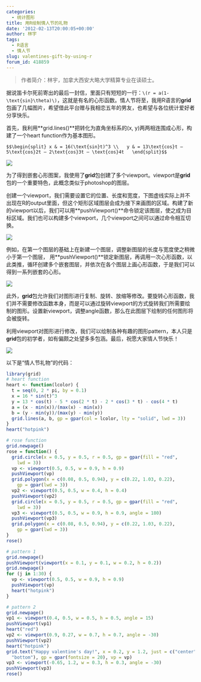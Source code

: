 ```yaml
---
categories:
  - 统计图形
title: 用R绘制情人节的礼物
date: '2012-02-13T20:00:05+00:00'
author: 林宇
tags:
  - R语言
  - 情人节
slug: valentines-gift-by-using-r
forum_id: 418859
---
```


> 作者简介：林宇，加拿大西安大略大学精算专业在读硕士。

据说笛卡尔死前寄出的最后一封信，里面只有短短的一行：`\(r = a(1- \text{sin}\theta)\)`，这就是有名的心形函数。情人节将至，我用R语言的**grid**包画了几幅图片，希望借此平台赠与我相恋五年的男友，也希望与各位统计爱好者分享快乐。<!--more-->

首先，我利用**grid.lines()**把转化为直角坐标系的(x, y)两两相连围成心形，构建了一个heart function作为基本图形。

`$$\begin{split}
x & = 16(\text{sin}t)^3 \\  
y & = 13\text{cos}t – 5\text{cos}2t – 2\text{cos}3t – \text{cos}4t  
\end{split}$$`

![](https://uploads.cosx.org/2012/02/heart.png)

为了得到嵌套心形图案，我使用了**grid**包创建了多个viewport。viewport是**grid**包的一个重要特色，此概念类似于photoshop的图层。

创建一个viewport，我们需要设置它的位置、长度和宽度，下图虚线实际上并不出现在R的output里面，但这个矩形区域图层会成为接下来画图的区域。构建了新的viewport以后，我们可以用**pushViewport()**命令锁定该图层，使之成为目标区域。我们也可以构建多个viewport，几个viewport之间可以通过命令相互切换。

![](https://uploads.cosx.org/2012/02/region.png)

例如，在第一个图层的基础上在新建一个图层，调整新图层的长度与宽度使之稍微小于第一个图层， 用**pushViewport()**锁定新图层，再调用一次心形函数，以此类推，循环创建多个嵌套图层，并依次在各个图层上画心形函数，于是我们可以得到一系列嵌套的心形。

![](https://uploads.cosx.org/2012/02/manyHearts.png)

此外，**grid**包允许我们对图形进行复制、旋转、放缩等修改。要旋转心形函数，我们并不需要修改函数本身，而是可以通过旋转viewport的方式旋转我们所需要绘制的图形。设置新viewport，调整angle函数，那么在此图层下绘制的任何图形将会被旋转。

利用viewport对图形进行修改，我们可以绘制各种有趣的图形pattern，本人只是**grid**包的初学者，如有偏颇之处望多多包涵。最后，祝愿大家情人节快乐！

![](https://uploads.cosx.org/2012/02/twoHearts.png)

以下是“情人节礼物”的代码：

```r
library(grid)
# heart function
heart <- function(lcolor) {
  t = seq(0, 2 * pi, by = 0.1)
  x = 16 * sin(t)^3
  y = 13 * cos(t) - 5 * cos(2 * t) - 2 * cos(3 * t) - cos(4 * t)
  a = (x - min(x))/(max(x) - min(x))
  b = (y - min(y))/(max(y) - min(y))
  grid.lines(a, b, gp = gpar(col = lcolor, lty = "solid", lwd = 3))
}
heart("hotpink")

# rose function
grid.newpage()
rose = function() {
  grid.circle(x = 0.5, y = 0.5, r = 0.5, gp = gpar(fill = "red", 
    lwd = 3))
  vp <- viewport(0.5, 0.5, w = 0.9, h = 0.9)
  pushViewport(vp)
  grid.polygon(x = c(0.08, 0.5, 0.94), y = c(0.22, 1.03, 0.22), 
    gp = gpar(lwd = 3))
  vp2 <- viewport(0.5, 0.5, w = 0.4, h = 0.4)
  pushViewport(vp2)
  grid.circle(x = 0.5, y = 0.5, r = 0.5, gp = gpar(fill = "red", 
    lwd = 3))
  vp3 <- viewport(0.5, 0.5, w = 0.9, h = 0.9, angle = 180)
  pushViewport(vp3)
  grid.polygon(x = c(0.08, 0.5, 0.94), y = c(0.22, 1.03, 0.22), 
    gp = gpar(lwd = 3))
}
rose()

# pattern 1
grid.newpage()
pushViewport(viewport(x = 0.1, y = 0.1, w = 0.2, h = 0.2))
grid.newpage()
for (j in 1:30) {
  vp <- viewport(0.5, 0.5, w = 0.9, h = 0.9)
  pushViewport(vp)
  heart("hotpink")
}

# pattern 2
grid.newpage()
vp1 <- viewport(0.4, 0.5, w = 0.5, h = 0.5, angle = 15)
pushViewport(vp1)
heart("red")
vp2 <- viewport(0.9, 0.27, w = 0.7, h = 0.7, angle = -30)
pushViewport(vp2)
heart("hotpink")
grid.text("Happy valentine's day!", x = 0.2, y = 1.2, just = c("center", 
  "bottom"), gp = gpar(fontsize = 20), vp = vp)
vp3 <- viewport(-0.65, 1.2, w = 0.3, h = 0.3, angle = -30)
pushViewport(vp3)
rose()
```
